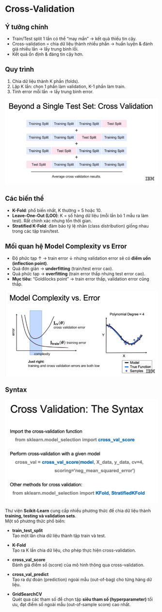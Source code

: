 # Cross-Validation 

## Ý tưởng chính
- Train/Test split 1 lần có thể “may mắn” → kết quả thiếu tin cậy.  
- Cross-validation = chia dữ liệu thành nhiều phần → huấn luyện & đánh giá nhiều lần → lấy trung bình lỗi.  
- Kết quả ổn định & đáng tin cậy hơn.  

## Quy trình
1. Chia dữ liệu thành K phần (folds).  
2. Lặp K lần: chọn 1 phần làm validation, K-1 phần làm train.  
3. Tính error mỗi lần → lấy trung bình error.  

![Alt text](./Cross.png)
## Các biến thể
- **K-Fold**: phổ biến nhất, K thường = 5 hoặc 10.  
- **Leave-One-Out (LOO)**: K = số hàng dữ liệu (mỗi lần bỏ 1 mẫu ra làm test). Rất chính xác nhưng tốn thời gian.  
- **Stratified K-Fold**: đảm bảo tỷ lệ nhãn (class distribution) giống nhau trong các tập train/test.  

## Mối quan hệ Model Complexity vs Error
- Độ phức tạp ↑ → train error ↓ nhưng validation error sẽ có **điểm uốn (inflection point)**.  
- Quá đơn giản → **underfitting** (train/test error cao).  
- Quá phức tạp → **overfitting** (train error thấp nhưng test error cao).  
- **Mục tiêu:** “Goldilocks point” → train error thấp, validation error cũng thấp.  

![Alt text](./Model.png)

## Syntax
![Alt text](./Cross%20Syntax.png)


Thư viện **Scikit-Learn** cung cấp nhiều phương thức để chia dữ liệu thành **training, testing và validation sets**.  
Một số phương thức phổ biến:

- **train_test_split**  
  Tạo một lần chia dữ liệu thành tập train và test.

- **K-Fold**  
  Tạo ra K lần chia dữ liệu, cho phép thực hiện cross-validation.

- **cross_val_score**  
  Đánh giá điểm số (score) của mô hình thông qua cross-validation.

- **cross_val_predict**  
  Tạo ra dự đoán (prediction) ngoài mẫu (out-of-bag) cho từng hàng dữ liệu.

- **GridSearchCV**  
  Quét qua các tham số để chọn tập **siêu tham số (hyperparameter)** tối ưu, đạt điểm số ngoài mẫu (out-of-sample score) cao nhất.
